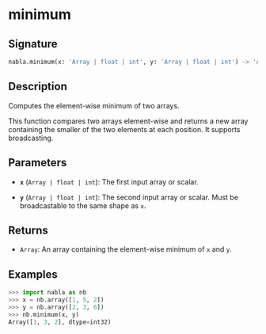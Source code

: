 # minimum

## Signature

```python
nabla.minimum(x: 'Array | float | int', y: 'Array | float | int') -> 'Array'
```

## Description

Computes the element-wise minimum of two arrays.

This function compares two arrays element-wise and returns a new array
containing the smaller of the two elements at each position. It supports
broadcasting.

## Parameters

- **`x`** (`Array | float | int`): The first input array or scalar.

- **`y`** (`Array | float | int`): The second input array or scalar. Must be broadcastable to the same shape as `x`.

## Returns

- `Array`: An array containing the element-wise minimum of `x` and `y`.

## Examples

```python
>>> import nabla as nb
>>> x = nb.array([1, 5, 2])
>>> y = nb.array([2, 3, 6])
>>> nb.minimum(x, y)
Array([1, 3, 2], dtype=int32)
```
